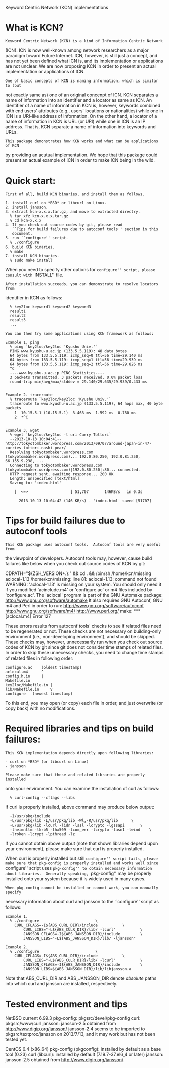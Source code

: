 Keyword Centric Network (KCN) implementations

What is KCN?
================================================================================
    Keyword Centric Network (KCN) is a kind of Information Centric Network
(ICN).  ICN is now well-known among network researchers as a major paradigm
toward Future Internet.  ICN, however, is still just a concept, and has not yet
been defined what ICN is, and its implementation or applications are not
unclear.  We are now proposing KCN in order to present an actual implementation
or applications of ICN.

    One of basic concepts of KCN is naming information, which is similar to (but
not exactly same as) one of an original concenpt of ICN.  KCN separates a name
of information into an identifier and a locator as same as ICN.  An identifier
of a name of information in KCN is, however, keywords combined with end users'
attributes (e.g., users' locations or nationalities) while one in ICN is a
URI-like address of information.  On the other hand, a locator of a name of
information in KCN is URL (or URI) while one in ICN is an IP address.  That is,
KCN separate a name of information into keywords and URLs.

    This package demonstrates how KCN works and what can be applications of KCN
by providing an acutual implementation.  We hope that this package could present
an actual example of ICN in order to make ICN being in the wild.

Quick start:
================================================================================
    First of all, build KCN binaries, and install them as follows.

	1. install curl on *BSD* or libcurl on Linux.
	2. install jansson.
	3. extract kcn-x.x.x.tar.gz, and move to extracted directry.
	  % tar xfz kcn-x.x.x.tar.gz
	  % cd kcn-x.x.x
	4. If you check out source codes by git, please read
	   ``Tips for build failures due to autoconf tools'' section in this
	   document.
	5. run ``configure'' script.
	  % ./configure
	6. build KCN binaries.
	  % make
	7. install KCN binaries.
	  % sudo make install

When you need to specify other options for ``configure'' script, please consult
with ``INSTALL'' file.

    After installation succeeds, you can demonstrate to resolve locators from
identifier in KCN as follows:

	  % key2loc keyword1 keyword2 keyword3
	  result1
	  result2
	  result3
	  ...

    You can then try some applications using KCN framework as follows:

	Example 1. ping
	  % ping `key2loc/key2loc 'Kyushu Univ.'`
	  PING www.kyushu-u.ac.jp (133.5.5.119): 48 data bytes
	  64 bytes from 133.5.5.119: icmp_seq=0 ttl=56 time=29.140 ms
	  64 bytes from 133.5.5.119: icmp_seq=1 ttl=56 time=29.939 ms
	  64 bytes from 133.5.5.119: icmp_seq=2 ttl=56 time=29.826 ms
	  ^C
	  ----www.kyushu-u.ac.jp PING Statistics----
	  3 packets transmitted, 3 packets received, 0.0% packet loss
	  round-trip min/avg/max/stddev = 29.140/29.635/29.939/0.433 ms


	Example 2. traceroute
	  % traceroute `key2loc/key2loc 'Kyushu Univ.'`
	  traceroute to www.kyushu-u.ac.jp (133.5.5.119), 64 hops max, 40 byte packets
	    1  10.15.5.1 (10.15.5.1)  3.463 ms  1.592 ms  0.780 ms
	    2  *^C


	Example 3. wget
	  % wget `key2loc/key2loc -t uri Curry Tottori`
	  --2013-10-13 10:04:41--  http://tokyotombaker.wordpress.com/2013/09/07/around-japan-in-47-curries-tottori-nashi-pear/
	  Resolving tokyotombaker.wordpress.com (tokyotombaker.wordpress.com)... 192.0.80.250, 192.0.81.250, 66.155.9.238, ...
	  Connecting to tokyotombaker.wordpress.com (tokyotombaker.wordpress.com)|192.0.80.250|:80... connected.
	  HTTP request sent, awaiting response... 200 OK
	  Length: unspecified [text/html]
	  Saving to: 'index.html'

	    [  <=>                   ] 51,707       146KB/s   in 0.3s   

	      2013-10-13 10:04:42 (146 KB/s) - 'index.html' saved [51707]

Tips for build failures due to autoconf tools
================================================================================
    This KCN package uses autoconf tools.  Autoconf tools are very useful from
the viewpoint of developers.  Autoconf tools may, however, cause build failures
like below when you check out source codes of KCN by git:

CDPATH="${ZSH_VERSION+.}:" && cd . && /bin/sh /home/kcn/missing aclocal-1.13 
/home/kcn/missing: line 81: aclocal-1.13: command not found
WARNING: 'aclocal-1.13' is missing on your system.
         You should only need it if you modified 'acinclude.m4' or
         'configure.ac' or m4 files included by 'configure.ac'.
         The 'aclocal' program is part of the GNU Automake package:
         <http://www.gnu.org/software/automake>
         It also requires GNU Autoconf, GNU m4 and Perl in order to run:
         <http://www.gnu.org/software/autoconf>
         <http://www.gnu.org/software/m4/>
         <http://www.perl.org/>
make: *** [aclocal.m4] Error 127

These errors results from autoconf tools' checks to see if related files need
to be regenerated or not.  These checks are not necessary on building-only
environment (i.e., non-developing environment), and should be skipped.  These
checks may, however, unnecessarily run when you check out source codes of KCN
by git since git does not consider time stamps of related files.  In order to
skip these unnecessary checks, you need to change time stamps of related files
in following order:

	configure.ac	(oldest timestamp)
	aclocal.m4		^
	config.h.in		|
	Makefile.in
	key2loc/Makefile.in	|
	lib/Makefile.in		V
	configure	(newest timestamp)

To this end, you may open (or copy) each file in order, and just overwrite
(or copy back) with no modifications.

Required libraries and tips on build failures:
================================================================================
    This KCN implementation depends directly upon following libraries:

	- curl on *BSD* (or libcurl on Linux)
	- jansson

    Please make sure that these and related libraries are properly installed
onto your environment.  You can examine the installation of curl as follows:

	  % curl-config --cflags --libs

If curl is properly installed, above command may produce below output:

	  -I/usr/pkg/include
	  -L/usr/pkg/lib -L/usr/pkg/lib -Wl,-R/usr/pkg/lib		\
	  -L/usr/pkg/lib -lcurl -lidn -lssl -lcrypto -lgssapi		\
	  -lheimntlm -lkrb5 -lhx509 -lcom_err -lcrypto -lasn1 -lwind	\
	  -lroken -lcrypt -lpthread -lz

If you cannot obtain above output (note that shown libraries depend upon your
environment), please make sure that curl is properly installed.

When curl is properly installed but still ``configure'' script fails, please
make sure that pkg-config is properly installed and works well since
``configure'' script uses ``pkg-config'' to obtain necessary information about
libraries.  Generally speaking, ``pkg-config'' may be properly installed onto
your system because it is widely used in many cases.

    When pkg-config cannot be installed or cannot work, you can manually specify
necessary information about curl and jansson to the ``configure'' script as
follows:

	Example 1.
	  % ./configure							\
	    CURL_CFLAGS=-I${ABS_CURL_DIR}/include			\
            CURL_LIBS="-L${ABS_CULR_DIR}/lib/ -lcurl"			\
            JANSSON_CFLAGS=-I${ABS_JANSSON_DIR}/include			\
            JANSSON_LIBS="-L${ABS_JANSSON_DIR}/lib/ -ljansson"

	Example 2.
	  % ./configure							\
	    CURL_CFLAGS=-I${ABS_CURL_DIR}/include			\
            CURL_LIBS="-L${ABS_CULR_DIR}/lib/ -lcurl"			\
            JANSSON_CFLAGS=-I${ABS_JANSSON_DIR}/include			\
            JANSSON_LIBS=${ABS_JANSSON_DIR}/lib/libjansson.a

Note that ABS_CURL_DIR and ABS_JANSSON_DIR denote *absolute* paths into which
curl and jansson are installed, respectively.

Tested environment and tips
================================================================================
NetBSD current 6.99.3
	pkg-config:
		pkgsrc/devel/pkg-config
	curl:
		pkgsrc/www/curl
	jansson:
		jansson-2.5 obtained from http://www.digip.org/jansson/
		jansson-2.4 seems to be imported to pkgsrc/textproc/jansson
		on 2013/7/13, and it may work but has not been tested yet.

CentOS 6.4 (x86_64)
	pkg-config (pkgconfig):
		installed by default as a base tool (0.23)
	curl (libcurl):
		installed by default (7.19.7-37.el6_4 or later)
	jansson:
		jansson-2.5 obtained from http://www.digip.org/jansson/
